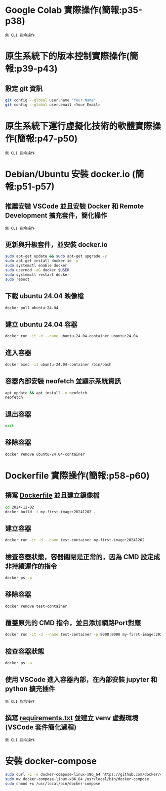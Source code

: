 # Google Colab 實際操作(簡報:p35-p38)
```
無 CLI 指令操作
```
# 原生系統下的版本控制實際操作(簡報:p39-p43)
## 設定 git 資訊
```bash
git config --global user.name "Your Name"
git config --global user.email <Your Email>
```
# 原生系統下運行虛擬化技術的軟體實際操作(簡報:p47-p50)
```
無 CLI 指令操作
```
# Debian/Ubuntu 安裝 docker.io (簡報:p51-p57)
## 推薦安裝 VSCode 並且安裝 Docker 和 Remote Development 擴充套件，簡化操作
```
無 CLI 指令操作
```
## 更新與升級套件，並安裝 docker.io
```bash
sudo apt-get update && sudo apt-get upgrade -y
sudo apt-get install docker.io -y
sudo systemctl enable docker
sudo usermod -aG docker $USER
sudo systemctl restart docker
sudo reboot
```
## 下載 ubuntu 24.04 映像檔
```bash
docker pull ubuntu:24.04
```
## 建立 ubuntu 24.04 容器
```bash
docker run -it -d --name ubuntu-24.04-container ubuntu:24.04
```
## 進入容器
```bash
docker exec -it ubuntu-24.04-container /bin/bash
```
## 容器內部安裝 neofetch 並顯示系統資訊
```bash
apt update && apt install -y neofetch
neofetch
```
## 退出容器
```bash
exit
```
## 移除容器
```bash
docker remove ubuntu-24.04-container
```

# Dockerfile 實際操作(簡報:p58-p60)
## 撰寫 [Dockerfile](./2024-12-02/dockerfile) 並且建立鏡像檔
```bash
cd 2024-12-02
docker build -t my-first-image:20241202 .
```
## 建立容器
```bash
docker run -it -d --name test-container my-first-image:20241202
```
## 檢查容器狀態，容器關閉是正常的，因為 CMD 設定成非持續運作的指令
```bash
docker ps -a
```
## 移除容器
```bash
docker remove test-container
```
## 覆蓋原先的 CMD 指令，並且添加網路Port對應
```bash
docker run -it -d --name test-container -p 8000:8000 my-first-image:20241202 /bin/bash
```
## 檢查容器狀態
```bash
docker ps -a
```
## 使用 VSCode 進入容器內部，在內部安裝 jupyter 和 python 擴充插件
```
無 CLI 指令操作
```
## 撰寫 [requirements.txt](./requirements.txt) 並建立 venv 虛擬環境(VSCode 套件簡化過程)
```
無 CLI 指令操作
```
# 安裝 docker-compose
```bash
sudo curl -L -o docker-compose-linux-x86_64 https://github.com/docker/compose/releases/download/v2.29.2/docker-compose-linux-x86_64
sudo mv docker-compose-linux-x86_64 /usr/local/bin/docker-compose
sudo chmod +x /usr/local/bin/docker-compose
```